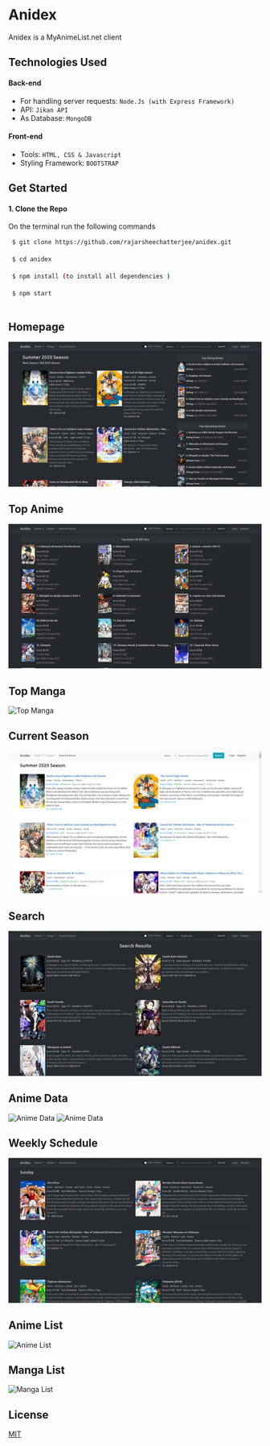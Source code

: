 # Anidex

Anidex is a MyAnimeList.net client

## Technologies Used

#### Back-end
* For handling server requests: `Node.Js (with Express Framework)`
* API: `Jikan API`
* As Database: `MongoDB`

#### Front-end
* Tools: `HTML, CSS & Javascript`
* Styling Framework: `BOOTSTRAP`

## Get Started
 
 #### 1. Clone the Repo
 
 On the terminal run the following commands
```sh
 $ git clone https://github.com/rajarsheechatterjee/anidex.git
 
 $ cd anidex
 
 $ npm install (to install all dependencies )
 
 $ npm start
 
 ```
## Homepage
![Top Anime](screenshots/index2.png?raw=true)
## Top Anime
![Top Anime](screenshots/topanime2.png?raw=true)
## Top Manga
![Top Manga](screenshots/topmanga.png?raw=true)
## Current Season
![Current Season](screenshots/currentseason.png?raw=true)
## Search
![Search](screenshots/search2.png?raw=true)
## Anime Data
![Anime Data](screenshots/animedata1.png?raw=true)
![Anime Data](screenshots/animedata2.png?raw=true)
## Weekly Schedule
![Weekly Schedule](screenshots/schedule2.png?raw=true)
## Anime List
![Anime List](screenshots/animelist.png?raw=true)
## Manga List
![Manga List](screenshots/mangalist.png?raw=true)

## License
 
 [MIT ](https://github.com/rajarsheechatterjee/anidex/blob/master/LICENSE)
